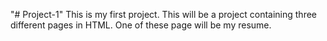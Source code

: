 "# Project-1" 
This is my first project. This will be a project
containing three different pages in HTML. One of 
these page will be my resume. 